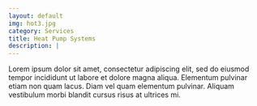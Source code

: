```yaml
---
layout: default
img: hot3.jpg
category: Services
title: Heat Pump Systems
description: |
---
```

Lorem ipsum dolor sit amet, consectetur adipiscing elit, sed do eiusmod tempor incididunt ut labore et dolore magna aliqua. Elementum pulvinar etiam non quam lacus. Diam vel quam elementum pulvinar. Aliquam vestibulum morbi blandit cursus risus at ultrices mi.

